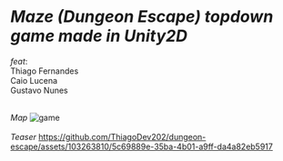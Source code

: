 # *Maze (Dungeon Escape) topdown game made in Unity2D*

*feat*:</br>
Thiago Fernandes</br>
Caio Lucena</br>
Gustavo Nunes</br>
<br/>

*Map*
![game](https://github.com/ThiagoDev202/dungeon-escape/assets/103263810/cc7234c1-721b-473d-8b83-9b50c756b184)
<br/>
<br/>
*Teaser*
https://github.com/ThiagoDev202/dungeon-escape/assets/103263810/5c69889e-35ba-4b01-a9ff-da4a82eb5917



